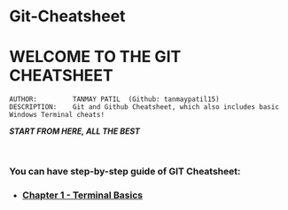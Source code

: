 # Git-Cheatsheet

# **WELCOME TO THE GIT CHEATSHEET**

    AUTHOR:         TANMAY PATIL  (Github: tanmaypatil15)
    DESCRIPTION:    Git and Github Cheatsheet, which also includes basic Windows Terminal cheats!

**_START FROM HERE, ALL THE BEST_**

<br/>

### You can have step-by-step guide of GIT Cheatsheet:

- ### [Chapter 1 - Terminal Basics](Terminal-Basics.md)


